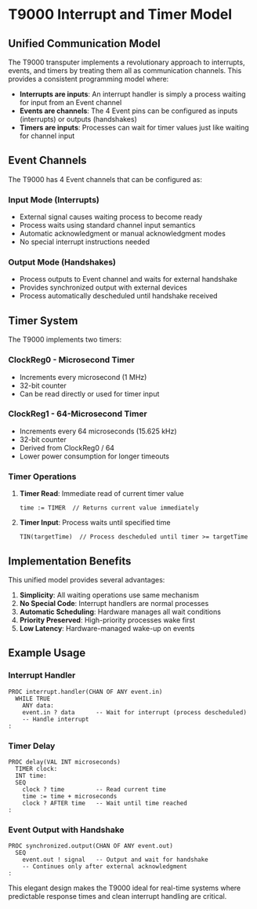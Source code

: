 # T9000 Interrupt and Timer Model

## Unified Communication Model

The T9000 transputer implements a revolutionary approach to interrupts, events, and timers by treating them all as communication channels. This provides a consistent programming model where:

- **Interrupts are inputs**: An interrupt handler is simply a process waiting for input from an Event channel
- **Events are channels**: The 4 Event pins can be configured as inputs (interrupts) or outputs (handshakes)
- **Timers are inputs**: Processes can wait for timer values just like waiting for channel input

## Event Channels

The T9000 has 4 Event channels that can be configured as:

### Input Mode (Interrupts)
- External signal causes waiting process to become ready
- Process waits using standard channel input semantics
- Automatic acknowledgment or manual acknowledgment modes
- No special interrupt instructions needed

### Output Mode (Handshakes)
- Process outputs to Event channel and waits for external handshake
- Provides synchronized output with external devices
- Process automatically descheduled until handshake received

## Timer System

The T9000 implements two timers:

### ClockReg0 - Microsecond Timer
- Increments every microsecond (1 MHz)
- 32-bit counter
- Can be read directly or used for timer input

### ClockReg1 - 64-Microsecond Timer  
- Increments every 64 microseconds (15.625 kHz)
- 32-bit counter
- Derived from ClockReg0 / 64
- Lower power consumption for longer timeouts

### Timer Operations

1. **Timer Read**: Immediate read of current timer value
   ```
   time := TIMER  // Returns current value immediately
   ```

2. **Timer Input**: Process waits until specified time
   ```
   TIN(targetTime)  // Process descheduled until timer >= targetTime
   ```

## Implementation Benefits

This unified model provides several advantages:

1. **Simplicity**: All waiting operations use same mechanism
2. **No Special Code**: Interrupt handlers are normal processes
3. **Automatic Scheduling**: Hardware manages all wait conditions
4. **Priority Preserved**: High-priority processes wake first
5. **Low Latency**: Hardware-managed wake-up on events

## Example Usage

### Interrupt Handler
```occam
PROC interrupt.handler(CHAN OF ANY event.in)
  WHILE TRUE
    ANY data:
    event.in ? data      -- Wait for interrupt (process descheduled)
    -- Handle interrupt
:
```

### Timer Delay
```occam
PROC delay(VAL INT microseconds)
  TIMER clock:
  INT time:
  SEQ
    clock ? time         -- Read current time
    time := time + microseconds
    clock ? AFTER time   -- Wait until time reached
:
```

### Event Output with Handshake
```occam
PROC synchronized.output(CHAN OF ANY event.out)
  SEQ
    event.out ! signal   -- Output and wait for handshake
    -- Continues only after external acknowledgment
:
```

This elegant design makes the T9000 ideal for real-time systems where predictable response times and clean interrupt handling are critical.